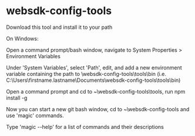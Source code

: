 # websdk-config-tools

Download this tool and install it to your path

On Windows:

Open a command prompt/bash window, navigate to System Properties > Environment Variables

Under 'System Variables', select 'Path', edit, and add a new environment variable containing the path to \websdk-config-tools\tools\bin
(i.e. C:\Users\firstname.lastname\Documents\websdk-config-tools\tools\bin)

Open a command prompt and cd to ~\websdk-config-tools\tools, run npm install -g 

Now you can start a new git bash window, cd to ~\websdk-config-tools and use 'magic' commands. 

Type 'magic --help' for a list of commands and their descriptions 
